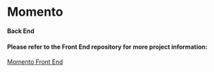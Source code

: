# Momento

**Back End**

#### Please refer to the Front End repository for more project information:

[Momento Front End](https://github.com/lanewells/momento-front-end "Directing to GitHub")
